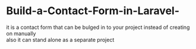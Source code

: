 # Build-a-Contact-Form-in-Laravel-
it is a contact form that can be bulged in to your project instead of creating on manually
</br>
also it can stand alone as a separate project
